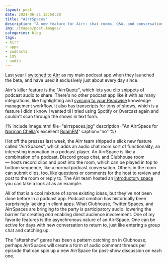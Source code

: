 ```yaml
---
layout: post
date: 2021-06-21 12:54:28
title: "AirrSpaces"
description: "A new feature for Airr: chat rooms, Q&A, and conversational podcasts."
img: /images/post-images/
categories: blog
tags:
- Airr
- apps
- podcasts
- iOS
- audio
---
```


Last year I [switched to Airr](/post/airr/ "Airr") as my main podcast app when they launched the beta, and have used it exclusively just about every day since.

Airr's killer feature is the "AirrQuote", which lets you clip snippets of podcast audio to share. There's no other podcast app like it with as many integrations, like highlighting and [syncing to your Readwise](https://help.readwise.io/article/103-how-do-i-save-highlights-from-the-podcasts-i-listen-to-using-airr "Integrate Airr and Readwise") knowledge management workflow. It also has transcripts for tons of shows, which is a feature I didn't know I wanted til I tried using Spotify or Overcast again and couldn't scan through the shows in text form.

{% include image.html file="airrspaces.jpg" description="An AirrSpace for [Norman Chella](https://twitter.com/NormanChella)'s excellent [RoamFM](https://twitter.com/roamfm)" caption="no" %}

Hot off the presses last week, the Airr team shipped a slick new feature called "AirrSpaces", which adds an audio chat room sort of functionality, an interesting innovation in a podcast player. An AirrSpace is like a combination of a podcast, Discord group chat, and Clubhouse room — hosts record clips and post into the room, which can be played in top to bottom sequence, like a normal podcast conversation. Others in the room can submit clips, too, like questions or comments for the host to review and post to the room or reply to. The Airr team hosted an [introductory space](https://www.airr.io/space/60cb7c9fbe1f311e36ea5299 "Announcing AirrSpaces") you can take a look at as an example.

All of that is a cool mixture of some existing ideas, but they've not been done before in a podcast app. Podcast creation has historically been surprisingly lacking in client apps. What Clubhouse, Twitter Spaces, and AirrSpaces are bringing to the party is participatory audio: lowering the barrier for creating _and_ enabling direct audience involvement. One of my favorite features is the asynchronous nature of an AirrSpace. One can be active for days with new conversation to return to, just like entering a group chat and catching up.

The "aftershow" genre has been a pattern catching on in Clubhouse; perhaps AirrSpaces will create a form of audio comment threads per episode that can spin up a new AirrSpace for post-show discussion on each one.
